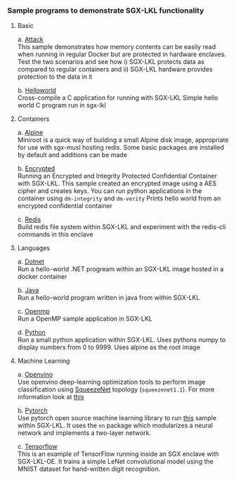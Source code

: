 ### Sample programs to demonstrate SGX-LKL functionality

1. Basic
   
   a. [Attack](basic/attack) <br>
        This sample demonstrates how memory contents can be easily read when running in regular Docker but are protected in hardware enclaves.
        Test the two scenarios and see how i) SGX-LKL protects data as compared to regular containers and ii) SGX-LKL hardware provides protection to the data in it

   b. [Helloworld](basic/helloworld) <br>
        Cross-compile a C application for running with SGX-LKL
        Simple hello world C program run in sgx-lkl
    
2. Containers
   
    a. [Alpine](containers/alpine) <br>
        Miniroot is a quick way of building a small Alpine disk image, appropriate for use with sgx-musl hosting redis.
        Some basic packages are installed by default and additions can be made
    
    b. [Encrypted](containers/encrypted) <br>
        Running an Encrypted and Integrity Protected Confidential Container with SGX-LKL. This sample created an encrypted image using a AES cipher and creates keys. You can run python applications in the container using `dm-integrity` and `dm-verity`
        Prints hello world from an encrypted confidential container <br>

    c. [Redis](containers/redis) <br>
        Build redis file system within SGX-LKL and experiment with the redis-cli commands in this enclave 

1. Languages
   
    a. [Dotnet](languages/dotnet) <br>
        Run a hello-world .NET progream within an SGX-LKL image hosted in a docker container

    b. [Java](languages/java) <br>
        Run a hello-world program written in java from within SGX-LKL

    c. [Openmp](languages/openmp) <br>
        Run a OpenMP sample application in SGX-LKL

    d. [Python](languages/python) <br>
        Run a small python application within SGX-LKL. Uses pythons numpy to display numbers from 0 to 9999. Uses alpine as the root image

2. Machine Learning
   
    a. [Openvino](ml/openvino) <br>
        Use openvino deep-learning optimization tools to perform image classification using [SqueezeNet](https://arxiv.org/abs/1602.07360) topology (`squeezenet1.1`). For more information look at [this](ml/openvino/app/public_models/squeezenet1.md) <br>

    b. [Pytorch](ml/pytorch) <br>
        Use pytorch open source machine learning library to run [this](ml/pytorch/app/sample.py) sample within SGX-LKL. It uses the `nn` package which modularizes a neural network and implements a two-layer network. 

    c. [Tensorflow](ml/tensorflow) <br>
        This is an example of TensorFlow running inside an SGX enclave with SGX-LKL-OE. It trains a simple LeNet convolutional model using the MNIST dataset for hand-written digit recognition.
